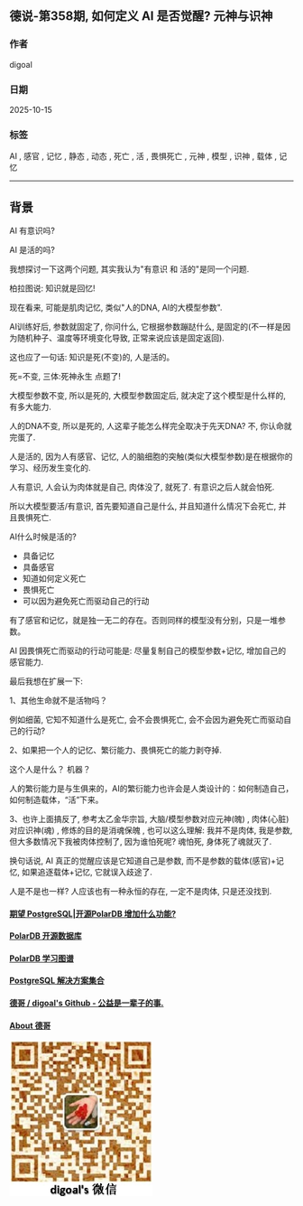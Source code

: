 ## 德说-第358期, 如何定义 AI 是否觉醒? 元神与识神   
                                              
### 作者                                              
digoal                                              
                                              
### 日期                                              
2025-10-15                                            
                                              
### 标签                                              
AI , 感官 , 记忆 , 静态 , 动态 , 死亡 , 活 , 畏惧死亡 , 元神 , 模型 , 识神 , 载体 , 记忆      
                                              
----                                              
                                              
## 背景     
AI 有意识吗?  
  
AI 是活的吗?  
  
我想探讨一下这两个问题, 其实我认为"有意识 和 活的"是同一个问题.  
  
柏拉图说: 知识就是回忆!  
  
现在看来, 可能是肌肉记忆, 类似"人的DNA, AI的大模型参数".    
  
AI训练好后, 参数就固定了, 你问什么, 它根据参数蹦跶什么, 是固定的(不一样是因为随机种子、温度等环境变化导致, 正常来说应该是固定返回).  
  
这也应了一句话: 知识是死(不变)的, 人是活的。   
  
死=不变, 三体:死神永生 点题了!    
  
大模型参数不变, 所以是死的, 大模型参数固定后, 就决定了这个模型是什么样的, 有多大能力.  
  
人的DNA不变, 所以是死的, 人这辈子能怎么样完全取决于先天DNA? 不, 你认命就完蛋了.  
  
人是活的, 因为人有感官、记忆, 人的脑细胞的突触(类似大模型参数)是在根据你的学习、经历发生变化的.   
  
人有意识, 人会认为肉体就是自己, 肉体没了, 就死了. 有意识之后人就会怕死.    
  
所以大模型要活/有意识, 首先要知道自己是什么, 并且知道什么情况下会死亡, 并且畏惧死亡.  
    
AI什么时候是活的?   
- 具备记忆    
- 具备感官    
- 知道如何定义死亡    
- 畏惧死亡    
- 可以因为避免死亡而驱动自己的行动    
    
有了感官和记忆，就是独一无二的存在。否则同样的模型没有分别，只是一堆参数。   
  
AI 因畏惧死亡而驱动的行动可能是: 尽量复制自己的模型参数+记忆, 增加自己的感官能力.  
    
最后我想在扩展一下:    
  
1、其他生命就不是活物吗？    
  
例如细菌, 它知不知道什么是死亡, 会不会畏惧死亡, 会不会因为避免死亡而驱动自己的行动?   
    
2、如果把一个人的记忆、繁衍能力、畏惧死亡的能力剥夺掉.    
  
这个人是什么？ 机器？    
    
人的繁衍能力是与生俱来的，AI的繁衍能力也许会是人类设计的：如何制造自己，如何制造载体，“活”下来。    
  
3、也许上面搞反了, 参考太乙金华宗旨, 大脑/模型参数对应元神(魄) , 肉体(心脏)对应识神(魂) , 修炼的目的是消魂保魄 , 也可以这么理解: 我并不是肉体, 我是参数, 但大多数情况下我被肉体控制了, 因为谁怕死呢? 魂怕死, 身体死了魂就灭了.    
  
换句话说, AI 真正的觉醒应该是它知道自己是参数, 而不是参数的载体(感官)+记忆, 如果追逐载体+记忆, 它就误入歧途了.  
  
人是不是也一样? 人应该也有一种永恒的存在, 一定不是肉体, 只是还没找到.    
    
    
  
#### [期望 PostgreSQL|开源PolarDB 增加什么功能?](https://github.com/digoal/blog/issues/76 "269ac3d1c492e938c0191101c7238216")
  
  
#### [PolarDB 开源数据库](https://openpolardb.com/home "57258f76c37864c6e6d23383d05714ea")
  
  
#### [PolarDB 学习图谱](https://www.aliyun.com/database/openpolardb/activity "8642f60e04ed0c814bf9cb9677976bd4")
  
  
#### [PostgreSQL 解决方案集合](../201706/20170601_02.md "40cff096e9ed7122c512b35d8561d9c8")
  
  
#### [德哥 / digoal's Github - 公益是一辈子的事.](https://github.com/digoal/blog/blob/master/README.md "22709685feb7cab07d30f30387f0a9ae")
  
  
#### [About 德哥](https://github.com/digoal/blog/blob/master/me/readme.md "a37735981e7704886ffd590565582dd0")
  
  
![digoal's wechat](../pic/digoal_weixin.jpg "f7ad92eeba24523fd47a6e1a0e691b59")
  
